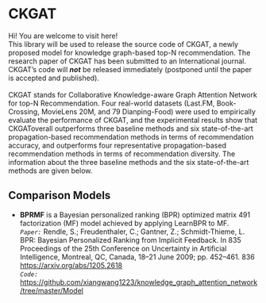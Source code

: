 CKGAT
=====
Hi! You are welcome to visit here!<br>
This library will be used to release the source code of CKGAT, a newly proposed model for knowledge graph-based top-N recommendation. The research paper of CKGAT has been submitted to an International journal. CKGAT’s code will ***not*** be released immediately (postponed until the paper is accepted and published). <br>
<br>
CKGAT stands for Collaborative Knowledge-aware Graph Attention Network for top-N Recommendation. Four real-world datasets (Last.FM, Book-Crossing, MovieLens 20M, and 79 Dianping-Food) were used to empirically evaluate the performance of CKGAT, and the experimental results show that CKGAToverall outperforms three baseline methods and six state-of-the-art propagation-based recommendation methods in terms of recommendation accuracy, and outperforms four representative propagation-based recommendation methods in terms of recommendation diversity. The information about the three baseline methods and the six state-of-the-art methods are given below.


Comparison Models
------
* **BPRMF** is a Bayesian personalized ranking (BPR) optimized matrix 491 factorization (MF) model achieved by applying LearnBPR to MF.<br>
*`Paper:`* Rendle, S.; Freudenthaler, C.; Gantner, Z.; Schmidt-Thieme, L. BPR: Bayesian Personalized Ranking from Implicit Feedback. In 835 Proceedings of the 25th Conference on Uncertainty in Artificial Intelligence, Montreal, QC, Canada, 18–21 June 2009; pp. 452–461. 836 https://arxiv.org/abs/1205.2618<br>
*`Code:`* https://github.com/xiangwang1223/knowledge_graph_attention_network/tree/master/Model
